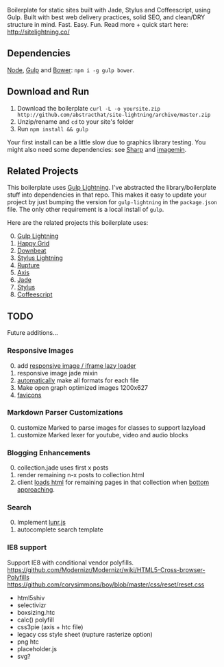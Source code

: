 Boilerplate for static sites built with Jade, Stylus and Coffeescript, using Gulp. Built with best web delivery practices, solid SEO, and clean/DRY structure in mind. Fast. Easy. Fun. Read more + quick start here: http://sitelightning.co/

## Dependencies
[Node](https://nodejs.org/), [Gulp](http://gulpjs.com/) and [Bower](http://bower.io/): `npm i -g gulp bower`.

## Download and Run
1. Download the boilerplate `curl -L -o yoursite.zip http://github.com/abstracthat/site-lightning/archive/master.zip`
2. Unzip/rename and `cd` to your site's folder
3. Run `npm install && gulp`

Your first install can be a little slow due to graphics library testing. You might also need some dependencies: see [Sharp](https://github.com/lovell/sharp) and [imagemin](https://github.com/imagemin/imagemin).

## Related Projects
This boilerplate uses [Gulp Lightning](http://github.com/abstracthat/gulp-lightning). I've abstracted the library/boilerplate stuff into dependencies in that repo. This makes it easy to update your project by just bumping the version for `gulp-lightning` in the `package.json` file. The only other requirement is a local install of `gulp`.

Here are the related projects this boilerplate uses:

0. [Gulp Lightning](http://github.com/abstracthat/gulp-lightning)
0. [Happy Grid](http://github.com/abstracthat/happy-grid)
0. [Downbeat](http://github.com/abstracthat/downbeat)
0. [Stylus Lightning](http://github.com/abstracthat/stylus-lightning)
0. [Rupture](http://jenius.github.io/rupture/)
0. [Axis](http://axis.netlify.com/)
0. [Jade](http://jade-lang.com/reference)
0. [Stylus](http://learnboost.github.io/stylus/)
0. [Coffeescript](http://coffeescript.org/)

## TODO
Future additions...

### Responsive Images
0. add [responsive image / iframe lazy loader](https://github.com/aFarkas/lazysizes)
0. responsive image jade mixin
0. [automatically](https://github.com/mahnunchik/gulp-responsive) make all formats for each file 
0. Make open graph optimized images 1200x627
0. [favicons](https://github.com/haydenbleasel/gulp-favicons)

### Markdown Parser Customizations
0. customize Marked to parse images for classes to support lazyload
0. customize Marked lexer for youtube, video and audio blocks

### Blogging Enhancements
0. collection.jade uses first x posts
0. render remaining n-x posts to collection.html
0. client [loads html](https://api.jquery.com/load/) for remaining pages in that collection when [bottom approaching](https://github.com/sakabako/scrollMonitor).

### Search
0. Implement [lunr.js](http://lunrjs.com/)
0. autocomplete search template

### IE8 support
Support IE8 with conditional vendor polyfills.
https://github.com/Modernizr/Modernizr/wiki/HTML5-Cross-browser-Polyfills
https://github.com/corysimmons/boy/blob/master/css/reset/reset.css

- html5shiv
- selectivizr
- boxsizing.htc
- calc() polyfill
- css3pie (axis + htc file)
- legacy css style sheet (rupture rasterize option)
- png htc
- placeholder.js
- svg?
